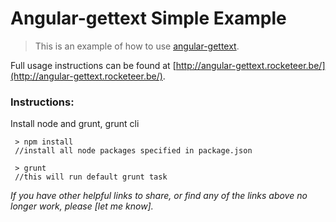 # Angular-gettext Simple Example

> This is an example of how to use [angular-gettext](http://angular-gettext.rocketeer.be/).

Full usage instructions can be found at [http://angular-gettext.rocketeer.be/](http://angular-gettext.rocketeer.be/).

### Instructions:

Install node and grunt, grunt cli

     > npm install
     //install all node packages specified in package.json

     > grunt
     //this will run default grunt task

_If you have other helpful links to share, or find any of the links above no longer work, please [let me know]._
